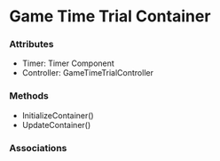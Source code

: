 # Game Time Trial Container

### Attributes

-  Timer: Timer Component
-  Controller: GameTimeTrialController

### Methods

-  InitializeContainer()
-  UpdateContainer()

### Associations
